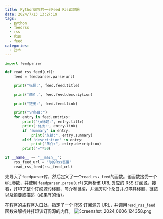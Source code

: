 ```yaml
---
title: Python编写的一个Feed Rss读取器
date: 2024/7/13 13:27:19
tags:
  - python
  - feedrss
  - rss
  - 爬虫
  - feed
categories:
  - 技术
---
```


```python
import feedparser

def read_rss_feed(url):
    feed = feedparser.parse(url)
    
    print("标题:", feed.feed.title)
    
    print("简介:", feed.feed.description)
    
    print("链接:", feed.feed.link)
    
    print("\n条目:")
    for entry in feed.entries:
        print("\n标题:", entry.title)
        print("链接:", entry.link)
        if 'summary' in entry:
            print("总结:", entry.summary)
        elif 'description' in entry:
            print("简介:", entry.description)
        print("="*50)
        
if __name__ == "__main__":
    rss_feed_url = "你的Rss链接"
    read_rss_feed(rss_feed_url)
```
先导入了`feedparser`库。然后定义了一个`read_rss_feed`的函数。该函数接受一个`URL`参数，并使用 `feedparser.parse(url)`来解析该 URL 对应的 RSS 订阅源。接着，打印了整个订阅源的标题、简介和链接，并遍历每个条目并打印其标题、链接以及摘要或描述（如果有的话）。

在程序的主程序入口处，指定了一个 RSS 订阅源的 URL，并调用`read_rss_feed`函数来解析并打印该订阅源的内容。
![Screenshot_2024_0606_124358.png][1]


  [1]: https://www.mengze2.cn/usr/uploads/2024/06/1047999146.png